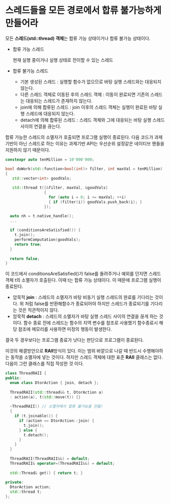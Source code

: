 # 스레드들을 모든 경로에서 합류 불가능하게 만들어라

모든 **스레드(std::thread) 객체**는 합류 가능 상태이거나 합류 불가능 상태이다.

- 합류 가능 스레드

  현재 실행 중이거나 실행 상태로 전이할 수 있는 스레드

- 합류 불가능 스레드

  - 기본 생성된 스레드 : 실행할 함수가 없으므로 바탕 실행 스레드와는 대응되지 않는다.
  - 다른 스레드 객체로 이동된 후의 스레드 객체 : 이동이 완료되면 기존의 스레드는 대응되는 스레드가 존재하지 않는다.
  - join에 의해 합류된 스레드 :  join 이후의 스레드 객체는 실행이 완료된 바탕 실행 스레드에 대응되지 않는다.
  - detach에 의해 합류된 스레드 : 스레드 객체와 그에 대응되는 바탕 실행 스레드 사이의 연결을 끊는다.

합류 가능한 스레드의 소멸자가 호출되면 프로그램 실행이 종료된다. 다음 코드가 과제기반이 아닌 스레드로 하는 이유는 과제기반 API는 우선순위 설정같은 네이티브 핸들을 지원하지 않기 때문이다.

```c++
constexpr auto tenMillion = 10'000'000;

bool doWork(std::function<bool(int)> filter, int maxVal = tenMillion)
{
   std::vector<int> goodVals;
   
   std::thread t([&filter, maxVal, &goodVals]
                 {
                   for (auto i = 0; i <= maxVal; ++i)
                   { if (filter(i)) goodVals.push_back(i); }
                 });

  auto nh = t.native_handle();
  ...
  
  if (conditionsAreSatisfied()) {
    t.join();
    performComputation(goodVals);
    return true;
  }
  
  return false;
}
```

이 코드에서 conditionsAreSatisfied()가 false를 돌려주거나 예외를 던지면 스레드 객체 t의 소멸자가 호출된다. 이때 t는 합류 가능 상태이다. 이 때문에 프로그램 실행이 종료된다.

- 암묵적 **join** : 스레드의 소멸자가 바탕 비동기 실행 스레드의 완료를 기다리는 것이다. 위 처럼 false를 반환해함수가 종료되어야 하지만 스레드가 종료되기를 기다리는 것은 직관적이지 않다.
- 암묵적 **detach** : 스레드의 소멸자가 바탕 실행 스레드 사이의 연결을 끊게 하는 것이다. 함수 종료 전에 스레드는 함수의 지역 변수를 참조로 사용했기 함수종료시 해당 참조에 메모리를 사용하면 미정의 행동이 발생한다.

결국 두 경우보다는 프로그램 종료가 낫다는 판단으로 프로그램이 종료된다.

이것의 해결방안으로 **RAII**방식이 있다. 이는 범위 바깥으로 나갈 때 반드시 수행해야하는 동작을 소멸자에 넣는 것이다. 하지만 스레드 객체에 대한 표준 **RAII** 클래스는 없다. 다음이 그런 클래스를 직접 작성한 것 이다.

```c++
class ThreadRAII {
public:
  enum class DtorAction { join, detach };
  
  ThreadRAII(std::thread&& t, DtorAction a)
  : action(a), t(std::move(t)) {}
  
  ~ThreadRAII() // 소멸자에서 합류 불가능을 만듦!
  {
    if (t.joinable()) {
      if (action == DtorAction::join) {
        t.join();
      } else {
        t.detach();
      }
    }
  }
  
  ThreadRAII(ThreadRAII&&) = default;
  ThreadRAII& operator=(ThreadRAII&&) = default;
  
  std::Thread& get() { return t; }
  
private:
  DtorAction action;
  std::thread t;
};
```

